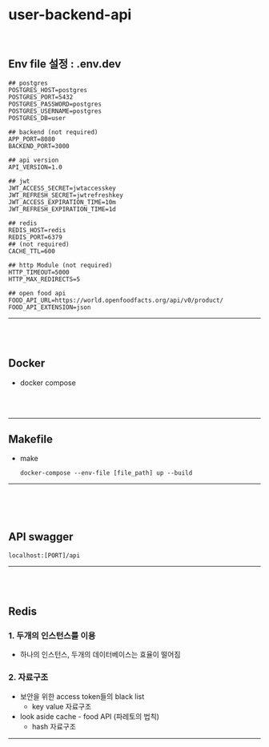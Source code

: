 # user-backend-api

</br>

## Env file 설정 : .env.dev

```env
## postgres
POSTGRES_HOST=postgres
POSTGRES_PORT=5432
POSTGRES_PASSWORD=postgres
POSTGRES_USERNAME=postgres
POSTGRES_DB=user

## backend (not required)
APP_PORT=8080
BACKEND_PORT=3000

## api version
API_VERSION=1.0

## jwt
JWT_ACCESS_SECRET=jwtaccesskey
JWT_REFRESH_SECRET=jwtrefreshkey
JWT_ACCESS_EXPIRATION_TIME=10m
JWT_REFRESH_EXPIRATION_TIME=1d

## redis
REDIS_HOST=redis
REDIS_PORT=6379
## (not required)
CACHE_TTL=600

## http Module (not required)
HTTP_TIMEOUT=5000
HTTP_MAX_REDIRECTS=5

## open food api
FOOD_API_URL=https://world.openfoodfacts.org/api/v0/product/
FOOD_API_EXTENSION=json
```

---

</br>
</br>

## Docker

- docker compose

</br>
</br>

---

## Makefile

- make
  ```
  docker-compose --env-file [file_path] up --build
  ```

---

##

</br>
</br>

## API swagger

```
localhost:[PORT]/api
```

---

</br>
</br>

## Redis

### 1. 두개의 인스턴스를 이용

- 하나의 인스턴스, 두개의 데이터베이스는 효율이 떨어짐

### 2. 자료구조

- 보안을 위한 access token들의 black list
  - key value 자료구조
- look aside cache - food API (파레토의 법칙)
  - hash 자료구조

---
